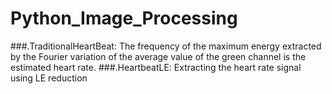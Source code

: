 # Python_Image_Processing
###.TraditionalHeartBeat:
        The frequency of the maximum energy extracted by the Fourier variation of the average value of the green channel is the estimated heart rate.
###.HeartbeatLE:
        Extracting the heart rate signal using LE reduction
